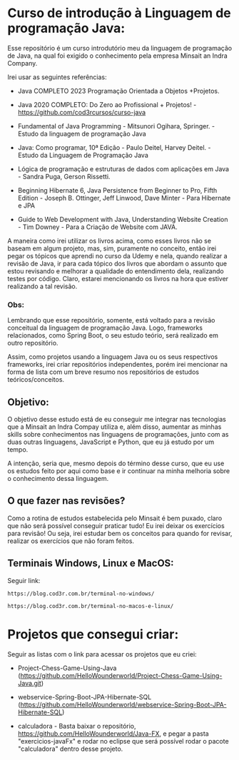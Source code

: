 # Curso de introdução à Linguagem de programação Java:
Esse repositório é um curso introdutório meu da linguagem de programação de Java, na qual foi exigido o conhecimento pela empresa Minsait an Indra Company.

Irei usar as seguintes referências:

- Java COMPLETO 2023 Programação Orientada a Objetos +Projetos.

- Java 2020 COMPLETO: Do Zero ao Profissional + Projetos! - https://github.com/cod3rcursos/curso-java

- Fundamental of Java Programming - Mitsunori Ogihara, Springer. - Estudo da linguagem de programação Java

- Java: Como programar, 10ª Edição - Paulo Deitel, Harvey Deitel. - Estudo da Linguagem de Programação Java

- Lógica de programação e estruturas de dados com aplicações em Java - Sandra Puga, Gerson Rissetti.

- Beginning Hibernate 6, Java Persistence from Beginner to Pro, Fifth Edition - Joseph B. Ottinger, Jeff Linwood, Dave Minter - Para Hibernate e JPA

- Guide to Web Development with Java, Understanding Website Creation - Tim Downey - Para a Criação de Website com JAVA.


A maneira como irei utilizar os livros acima, como esses livros não se baseam em algum projeto, mas, sim, puramente no conceito, então irei pegar os tópicos que aprendi no curso da Udemy e nela, quando realizar a revisão de Java, ir para cada tópico dos livros que abordam o assunto que estou revisando e melhorar a qualidade do entendimento dela, realizando testes por código. Claro, estarei mencionando os livros na hora que estiver realizando a tal revisão.

### Obs:
Lembrando que esse repositório, somente, está voltado para a revisão conceitual da linguagem de programação Java. Logo, frameworks relacionados, como Spring Boot, o seu estudo teório, será realizado em outro repositório.

Assim, como projetos usando a linguagem Java ou os seus respectivos frameworks, irei criar repositórios independentes, porém irei mencionar na forma de lista com um breve resumo nos repositórios de estudos teóricos/conceitos.

## Objetivo:
O objetivo desse estudo está de eu conseguir me integrar nas tecnologias que a Minsait an Indra Compay utiliza e, além disso, aumentar as minhas skills sobre conhecimentos nas linguagens de programações, junto com as duas outras linguagens, JavaScript e Python, que eu já estudo por um tempo.

A intenção, seria que, mesmo depois do término desse curso, que eu use os estudos feito por aqui como base e ir continuar na minha melhoria sobre o conhecimento dessa linguagem.

## O que fazer nas revisões?
Como a rotina de estudos estabelecida pelo Minsait é bem puxado, claro que não será possível conseguir praticar tudo! Eu irei deixar os exercícios para revisão! Ou seja, irei estudar bem os conceitos para quando for revisar, realizar os exercícios que não foram feitos.

## Terminais Windows, Linux e MacOS:
Seguir link:

    https://blog.cod3r.com.br/terminal-no-windows/

    https://blog.cod3r.com.br/terminal-no-macos-e-linux/

# Projetos que consegui criar:
Seguir as listas com o link para acessar os projetos que eu criei:

- Project-Chess-Game-Using-Java (https://github.com/HelloWounderworld/Project-Chess-Game-Using-Java.git)

- webservice-Spring-Boot-JPA-Hibernate-SQL (https://github.com/HelloWounderworld/webservice-Spring-Boot-JPA-Hibernate-SQL)

- calculadora - Basta baixar o repositório, https://github.com/HelloWounderworld/Java-FX, e pegar a pasta "exercicios-javaFx" e rodar no eclipse que será possível rodar o pacote "calculadora" dentro desse projeto.
